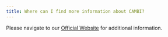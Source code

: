 ```yaml
---
title: Where can I find more information about CAMBI?
---
```

Please navigate to our <a href="https://www.ohsu.edu/reknew/brain-computer-interface-systems" target="_blank">Official Website</a> for additional information.



